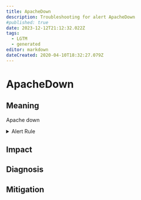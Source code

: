 ```yaml
---
title: ApacheDown
description: Troubleshooting for alert ApacheDown
#published: true
date: 2023-12-12T21:12:32.022Z
tags: 
  - LGTM
  - generated
editor: markdown
dateCreated: 2020-04-10T18:32:27.079Z
---
```


# ApacheDown

## Meaning
[//]: # "Short paragraph that explains what the alert means"
Apache down

<details>
  <summary>Alert Rule</summary>

{{% rule "apache/lusitaniae-apache-exporter.yml" "ApacheDown" %}}

{{% comment %}}

```yaml
alert: ApacheDown
expr: apache_up == 0
for: 0m
labels:
    severity: critical
annotations:
    summary: Apache down (instance {{ $labels.instance }})
    description: |-
        Apache down
          VALUE = {{ $value }}
          LABELS = {{ $labels }}
    runbook: https://github.com/srerun/prometheus-alerts/blob/main/content/runbooks/lusitaniae-apache-exporter/ApacheDown.md

```

{{% /comment %}}

</details>


## Impact
[//]: # "What could / will happen if the alert is not addressed"



## Diagnosis
[//]: # "Steps to take to identify the cause of the problem"



## Mitigation
[//]: # "The steps necessary to resolve the alert"

